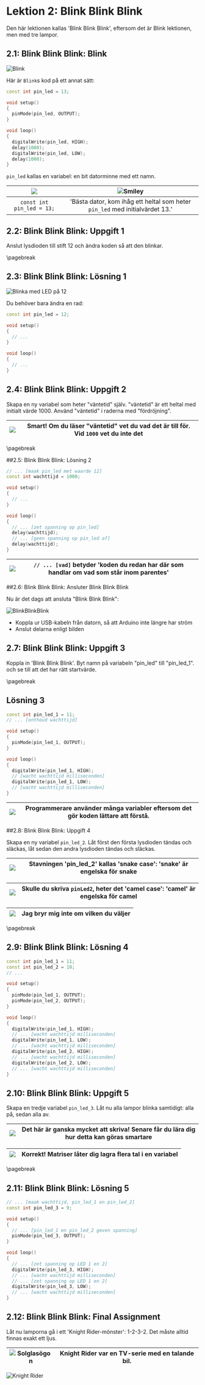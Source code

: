 # Lektion 2: Blink Blink Blink

Den här lektionen kallas 'Blink Blink Blink', 
eftersom det är Blink lektionen, men med tre lampor.

## 2.1: Blink Blink Blink: Blink

![Blink](02_blink_blink_blink_blink.png)

Här är `Blink`s kod på ett annat sätt:

```c++
const int pin_led = 13;

void setup() 
{
  pinMode(pin_led, OUTPUT);
}

void loop() 
{
  digitalWrite(pin_led, HIGH);
  delay(1000);
  digitalWrite(pin_led, LOW);
  delay(1000);
}
```

`pin_led` kallas en variabel: en bit datorminne med ett namn.

![](EmojiComputer.png) | ![Smiley](EmojiSmiley.png)
:-------------:|:----------------------------------------: 
`const int pin_led = 13;`|'Bästa dator, kom ihåg ett heltal som heter `pin_led` med initialvärdet 13.'

## 2.2: Blink Blink Blink: Uppgift 1

Anslut lysdioden till stift 12 och ändra koden så att den blinkar.

\pagebreak

## 2.3: Blink Blink Blink: Lösning 1

![Blinka med LED på 12](02_blink_blink_blink_blink_on_12.png)

Du behöver bara ändra en rad:

```c++
const int pin_led = 12;

void setup() 
{
  // ...
}

void loop() 
{
  // ...
}
```

## 2.4: Blink Blink Blink: Uppgift 2

Skapa en ny variabel som heter "väntetid" själv.
"väntetid" är ett heltal med initialt värde 1000.
Använd "väntetid" i raderna med "fördröjning".

![](EmojiSunglasses.png) | Smart! Om du läser "väntetid" vet du vad det är till för. Vid `1000` vet du inte det
:-------------:|:----------------------------------------: 

\pagebreak

##2.5: Blink Blink Blink: Lösning 2

```c++
// ... [maak pin_led met waarde 12]
const int wachttijd = 1000;

void setup() 
{
  // ...
}

void loop() 
{
  // ... [zet spanning op pin_led]
  delay(wachttijd);
  // ... [geen spanning op pin_led af]
  delay(wachttijd);
}
```

![](EmojiBowtie.png)| `// ... [vad]` betyder 'koden du redan har där som handlar om vad som står inom parentes'
:-------------:|:----------------------------------------: 

##2.6: Blink Blink Blink: Ansluter Blink Blink Blink

Nu är det dags att ansluta "Blink Blink Blink":

![BlinkBlinkBlink](02_blink_blink_blink.png)

 * Koppla ur USB-kabeln från datorn, så att Arduino inte längre har ström
 * Anslut delarna enligt bilden

## 2.7: Blink Blink Blink: Uppgift 3

Koppla in 'Blink Blink Blink'. Byt namn på variabeln "pin_led" till "pin_led_1".
och se till att det har rätt startvärde.

\pagebreak

## Lösning 3

```c++
const int pin_led_1 = 11;
// ... [onthoud wachttijd]

void setup() 
{
  pinMode(pin_led_1, OUTPUT);
}

void loop() 
{
  digitalWrite(pin_led_1, HIGH);
  // [wacht wachttijd milliseconden]
  digitalWrite(pin_led_1, LOW);
  // [wacht wachttijd milliseconden]
}
```

![](EmojiSunglasses.png) | Programmerare använder många variabler eftersom det gör koden lättare att förstå.
:-------------:|:----------------------------------------: 

##2.8: Blink Blink Blink: Uppgift 4

Skapa en ny variabel `pin_led_2`.
Låt först den första lysdioden tändas och släckas, låt sedan den andra lysdioden tändas och släckas.

![](EmojiSunglasses.png) | Stavningen 'pin_led_2' kallas 'snake case': 'snake' är engelska för snake
:-------------:|:----------------------------------------: 

![](EmojiBowtie.png) | Skulle du skriva `pinLed2`, heter det 'camel case': 'camel' är engelska för camel
:-------------:|:----------------------------------------: 

![](EmojiComputer.png) | Jag bryr mig inte om vilken du väljer
:-------------:|:----------------------------------------: 

\pagebreak

## 2.9: Blink Blink Blink: Lösning 4

```c++
const int pin_led_1 = 11;
const int pin_led_2 = 10;
// ...

void setup() 
{
  pinMode(pin_led_1, OUTPUT);
  pinMode(pin_led_2, OUTPUT);
}

void loop() 
{
  digitalWrite(pin_led_1, HIGH);
  // ... [wacht wachttijd milliseconden]
  digitalWrite(pin_led_1, LOW);
  // ... [wacht wachttijd milliseconden]
  digitalWrite(pin_led_2, HIGH);
  // ... [wacht wachttijd milliseconden]
  digitalWrite(pin_led_2, LOW);
  // ... [wacht wachttijd milliseconden]
}
```

## 2.10: Blink Blink Blink: Uppgift 5

Skapa en tredje variabel `pin_led_3`. Låt nu alla lampor blinka samtidigt: alla på, sedan alla av.

![](EmojiSunglasses.png) | Det här är ganska mycket att skriva! Senare får du lära dig hur detta kan göras smartare
:-------------:|:----------------------------------------: 

![](EmojiBowtie.png) | Korrekt! Matriser låter dig lagra flera tal i en variabel
:-------------:|:----------------------------------------: 

\pagebreak

## 2.11: Blink Blink Blink: Lösning 5

```c++
// ... [maak wachttijd, pin_led_1 en pin_led_2]
const int pin_led_3 = 9;

void setup() 
{
  // ... [pin_led_1 en pin_led_2 geven spanning]
  pinMode(pin_led_3, OUTPUT);
}

void loop() 
{
  // ... [zet spanning op LED 1 en 2]
  digitalWrite(pin_led_3, HIGH);
  // ... [wacht wachttijd milliseconden]
  // ... [zet spanning op LED 1 en 2]
  digitalWrite(pin_led_3, LOW);
  // ... [wacht wachttijd milliseconden]
}
```

## 2.12: Blink Blink Blink: Final Assignment

Låt nu lamporna gå i ett 'Knight Rider-mönster': 1-2-3-2. Det måste alltid finnas exakt ett ljus.

![Solglasögon](EmojiSunglasses.png) | Knight Rider var en TV-serie med en talande bil.
:-------------:|:----------------------------------------: 

![Knight Rider](KnightRider.png)
